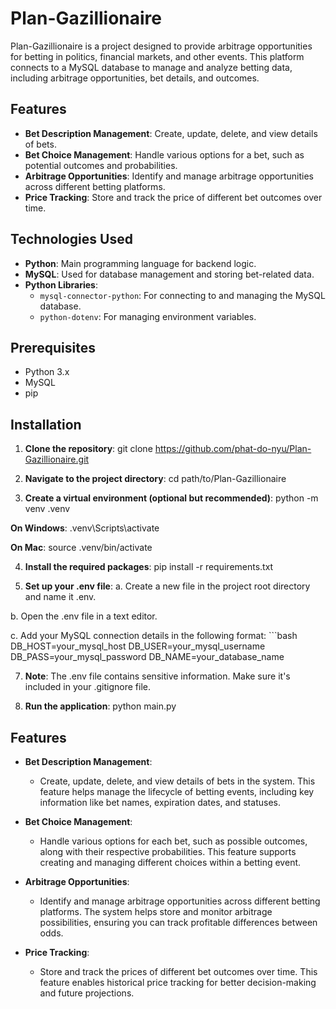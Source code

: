 # Plan-Gazillionaire

Plan-Gazillionaire is a project designed to provide arbitrage opportunities for betting in politics, financial markets, and other events. This platform connects to a MySQL database to manage and analyze betting data, including arbitrage opportunities, bet details, and outcomes.

## Features

- **Bet Description Management**: Create, update, delete, and view details of bets.
- **Bet Choice Management**: Handle various options for a bet, such as potential outcomes and probabilities.
- **Arbitrage Opportunities**: Identify and manage arbitrage opportunities across different betting platforms.
- **Price Tracking**: Store and track the price of different bet outcomes over time.

## Technologies Used

- **Python**: Main programming language for backend logic.
- **MySQL**: Used for database management and storing bet-related data.
- **Python Libraries**:
  - `mysql-connector-python`: For connecting to and managing the MySQL database.
  - `python-dotenv`: For managing environment variables.
  
## Prerequisites

- Python 3.x
- MySQL
- pip

## Installation

1. **Clone the repository**:
 git clone https://github.com/phat-do-nyu/Plan-Gazillionaire.git

2. **Navigate to the project directory**:
 cd path/to/Plan-Gazillionaire

3. **Create a virtual environment (optional but recommended)**:
 python -m venv .venv

 **On Windows**:
 .venv\Scripts\activate

 **On Mac**:
 source .venv/bin/activate

4. **Install the required packages**:
 pip install -r requirements.txt

5. **Set up your .env file**:
 a. Create a new file in the project root directory and name it .env.
 
 b. Open the .env file in a text editor.
 
 c. Add your MySQL connection details in the following format: 
    ```bash
 DB_HOST=your_mysql_host
 DB_USER=your_mysql_username
 DB_PASS=your_mysql_password
 DB_NAME=your_database_name

7. **Note**: The .env file contains sensitive information. Make sure it's included in your .gitignore file.

8. **Run the application**:
python main.py

## Features

* **Bet Description Management**: 
  * Create, update, delete, and view details of bets in the system. This feature helps manage the lifecycle of betting events, including key information like bet names, expiration dates, and statuses.

* **Bet Choice Management**: 
  * Handle various options for each bet, such as possible outcomes, along with their respective probabilities. This feature supports creating and managing different choices within a betting event.

* **Arbitrage Opportunities**: 
  * Identify and manage arbitrage opportunities across different betting platforms. The system helps store and monitor arbitrage possibilities, ensuring you can track profitable differences between odds.

* **Price Tracking**: 
  * Store and track the prices of different bet outcomes over time. This feature enables historical price tracking for better decision-making and future projections.
